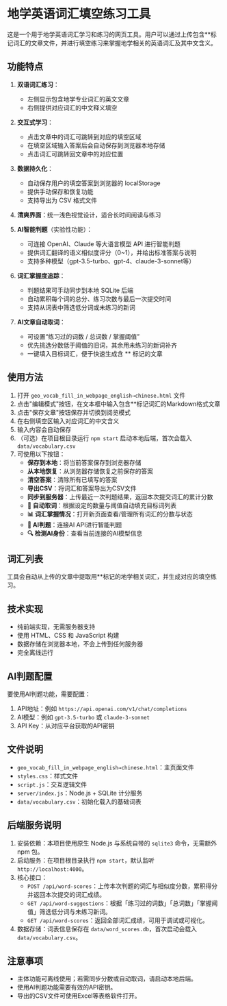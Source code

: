 # 地学英语词汇填空练习工具

这是一个用于地学英语词汇学习和练习的网页工具。用户可以通过上传包含**标记词汇的文章文件，并进行填空练习来掌握地学相关的英语词汇及其中文含义。

## 功能特点

1. **双语词汇练习**：
   - 左侧显示包含地学专业词汇的英文文章
   - 右侧提供对应词汇的中文释义填空

2. **交互式学习**：
   - 点击文章中的词汇可跳转到对应的填空区域
   - 在填空区域输入答案后会自动保存到浏览器本地存储
   - 点击词汇可跳转回文章中的对应位置

3. **数据持久化**：
   - 自动保存用户的填空答案到浏览器的 localStorage
   - 提供手动保存和恢复功能
   - 支持导出为 CSV 格式文件

4. **清爽界面**：统一浅色视觉设计，适合长时间阅读与练习

5. **AI智能判题**（实验性功能）：
   - 可连接 OpenAI、Claude 等大语言模型 API 进行智能判题
   - 提供词汇翻译的语义相似度评分（0~1），并给出标准答案与说明
   - 支持多种模型（gpt-3.5-turbo、gpt-4、claude-3-sonnet等）

6. **词汇掌握度追踪**：
   - 判题结果可手动同步到本地 SQLite 后端
   - 自动累积每个词的总分、练习次数与最后一次提交时间
   - 支持从词表中筛选低分词或未练习的新词

7. **AI文章自动取词**：
   - 可设置“练习过的词数 / 总词数 / 掌握阈值”
   - 优先挑选分数低于阈值的旧词，其余用未练习的新词补齐
   - 一键填入目标词汇，便于快速生成含 ** 标记的文章

## 使用方法

1. 打开 `geo_vocab_fill_in_webpage_english→chinese.html` 文件
2. 点击"编辑模式"按钮，在文本框中输入包含**标记词汇的Markdown格式文章
3. 点击"保存文章"按钮保存并切换到阅览模式
4. 在右侧填空区输入对应词汇的中文含义
5. 输入内容会自动保存
6. （可选）在项目根目录运行 `npm start` 启动本地后端，首次会载入 `data/vocabulary.csv`
7. 可使用以下按钮：
   - **保存到本地**：将当前答案保存到浏览器存储
   - **从本地恢复**：从浏览器存储恢复之前保存的答案
   - **清空答案**：清除所有已填写的答案
   - **导出CSV**：将词汇和答案导出为CSV文件
   - **同步到服务器**：上传最近一次判题结果，返回本次提交词汇的累计分数
   - **🎯 自动取词**：根据设定的数量与阈值自动填充目标词列表
   - **📊 词汇掌握情况**：打开新页面查看/管理所有词汇的分数与状态
   - **🤖 AI判题**：连接AI API进行智能判题
   - **🔍 检测AI身份**：查看当前连接的AI模型信息

## 词汇列表

工具会自动从上传的文章中提取用**标记的地学相关词汇，并生成对应的填空练习。

## 技术实现

- 纯前端实现，无需服务器支持
- 使用 HTML、CSS 和 JavaScript 构建
- 数据存储在浏览器本地，不会上传到任何服务器
- 完全离线运行

## AI判题配置

要使用AI判题功能，需要配置：
1. API地址：例如 `https://api.openai.com/v1/chat/completions`
2. AI模型：例如 `gpt-3.5-turbo` 或 `claude-3-sonnet`
3. API Key：从对应平台获取的API密钥

## 文件说明

- `geo_vocab_fill_in_webpage_english→chinese.html`：主页面文件
- `styles.css`：样式文件
- `script.js`：交互逻辑文件
- `server/index.js`：Node.js + SQLite 计分服务
- `data/vocabulary.csv`：初始化载入的基础词表

## 后端服务说明

1. 安装依赖：本项目使用原生 Node.js 与系统自带的 `sqlite3` 命令，无需额外 npm 包。
2. 启动服务：在项目根目录执行 `npm start`，默认监听 `http://localhost:4000`。
3. 核心接口：
   - `POST /api/word-scores`：上传本次判题的词汇与相似度分数，累积得分并返回本次提交的词汇成绩。
   - `GET /api/word-suggestions`：根据「练习过的词数」「总词数」「掌握阈值」筛选低分词与未练习新词。
   - `GET /api/word-scores`：返回全部词汇成绩，可用于调试或可视化。
4. 数据存储：词表信息保存在 `data/word_scores.db`，首次启动会载入 `data/vocabulary.csv`。

## 注意事项

- 主体功能可离线使用；若需同步分数或自动取词，请启动本地后端。
- 使用AI判题功能需要有效的API密钥。
- 导出的CSV文件可使用Excel等表格软件打开。
